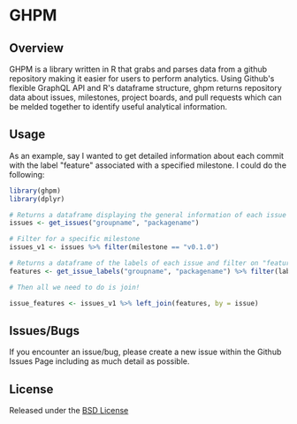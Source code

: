 GHPM
================

Overview
--------

GHPM is a library written in R that grabs and parses data from a github repository making it easier for users to perform analytics. Using Github's flexible GraphQL API and R's dataframe structure, ghpm returns repository data about issues, milestones, project boards, and pull requests which can be melded together to identify useful analytical information.

Usage
-----

As an example, say I wanted to get detailed information about each commit with the label "feature" associated with a specified milestone. I could do the following:

``` r
library(ghpm)
library(dplyr)

# Returns a dataframe displaying the general information of each issue
issues <- get_issues("groupname", "packagename") 

# Filter for a specific milestone
issues_v1 <- issues %>% filter(milestone == "v0.1.0")

# Returns a dataframe of the labels of each issue and filter on "features"
features <- get_issue_labels("groupname", "packagename") %>% filter(label == "feature")

# Then all we need to do is join!

issue_features <- issues_v1 %>% left_join(features, by = issue)
```

Issues/Bugs
-----------

If you encounter an issue/bug, please create a new issue within the Github Issues Page including as much detail as possible.

License
-------

Released under the [BSD License](https://ghe.metrumrg.com/tech-experiments/ghpm/blob/master/LICENSE)
